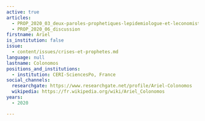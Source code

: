 ```yaml
---
active: true
articles:
  - PROP_2020_03_deux-paroles-prophetiques-lepidemiologue-et-leconomiste
  - PROP_2020_06_discussion
firstname: Ariel
is_institution: false
issue:
  - content/issues/crises-et-prophetes.md
language: null
lastname: Colonomos
positions_and_institutions:
  - institution: CERI-SciencesPo, France
social_channels:
  researchgate: https://www.researchgate.net/profile/Ariel-Colonomos
  wikipedia: https://fr.wikipedia.org/wiki/Ariel_Colonomos
years:
  - 2020

---
```

